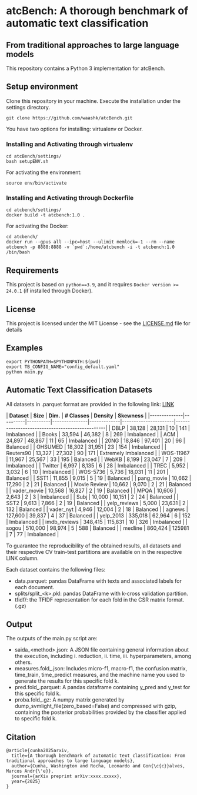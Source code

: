 # atcBench: A thorough benchmark of automatic text classification 

## From traditional approaches to large language models

This repository contains a Python 3 implementation for atcBench.

## Setup environment

Clone this repository in your machine. Execute the installation under the settings directory.

```
git clone https://github.com/waashk/atcBench.git
```

You have two options for installing: virtualenv or Docker.

### Installing and Activating through virtualenv

```
cd atcBench/settings/
bash setupENV.sh
```

For activating the environment:

```
source env/bin/activate
```

### Installing and Activating through Dockerfile


```
cd atcbench/settings/
docker build -t atcbench:1.0 .
```

For activating the Docker:

```
cd atcbench/
docker run --gpus all --ipc=host --ulimit memlock=-1 --rm --name atcbench -p 8888:8888 -v `pwd`:/home/atcbench -i -t atcbench:1.0 /bin/bash
```

## Requirements

This project is based on ```python==3.9```, and it requires ```Docker version >= 24.0.1``` (if installed through Docker).

## License

This project is licensed under the MIT License - see the [LICENSE.md](LICENSE.md) file for details

## Examples

```
export PYTHONPATH=$PYTHONPATH:$(pwd)
export TB_CONFIG_NAME="config_default.yaml"
python main.py 
```

## Automatic Text Classification Datasets

All datasets in .parquet format are provided in the following link: [LINK](https://huggingface.co/datasets/waashk/)

| **Dataset**  | **Size** | **Dim.** | **# Classes** | **Density** | **Skewness**                                                |
|--------------|----------|----------|---------------|-------------|----------------------|------------------------------------------------|
| DBLP         | 38,128   | 28,131   | 10            | 141         | Imbalanced            |
| Books        | 33,594   | 46,382   | 8             | 269         | Imbalanced            |
| ACM          | 24,897   | 48,867   | 11            | 65          | Imbalanced            |
| 20NG         | 18,846   | 97,401   | 20            | 96          | Balanced              |
| OHSUMED      | 18,302   | 31,951   | 23            | 154         | Imbalanced            |
| Reuters90    | 13,327   | 27,302   | 90            | 171         | Extremely Imbalanced  |
| WOS-11967    | 11,967   | 25,567   | 33            | 195         | Balanced              |
| WebKB        | 8,199    | 23,047   | 7             | 209         | Imbalanced            |
| Twitter      | 6,997    | 8,135    | 6             | 28          | Imbalanced            |
| TREC         | 5,952    | 3,032    | 6             | 10          | Imbalanced            |
| WOS-5736     | 5,736    | 18,031   | 11            | 201         | Balanced              |
| SST1         | 11,855   | 9,015    | 5             | 19          | Balanced              |
| pang_movie   | 10,662   | 17,290   | 2             | 21          | Balanced              |
| Movie Review | 10,662   | 9,070    | 2             | 21          | Balanced              |
| vader_movie  | 10,568   | 16,827   | 2             | 19          | Balanced              |
| MPQA         | 10,606   | 2,643    | 2             | 3           | Imbalanced            |
| Subj         | 10,000   | 10,151   | 2             | 24          | Balanced              |
| SST2         | 9,613    | 7,866    | 2             | 19          | Balanced              |
| yelp_reviews | 5,000    | 23,631   | 2             | 132         | Balanced              |
| vader_nyt    | 4,946    | 12,004   | 2             | 18          | Balanced              |
| agnews       | 127,600  | 39,837   | 4             | 37          | Balanced              |
| yelp_2013    | 335,018  | 62,964   | 6             | 152         | Imbalanced            |
| imdb_reviews | 348,415  | 115,831  | 10            | 326         | Imbalanced            |
| sogou        | 510,000  | 98,974   | 5             | 588         | Balanced              |
| medline      | 860,424  | 125981   | 7             | 77          | Imbalanced            |

To guarantee the reproducibility of the obtained results, all datasets and their respective CV train-test partitions are available on in the respective LINK column.

Each dataset contains the following files:
- data.parquet: pandas DataFrame with texts and associated labels for each document.
- splits/split_\<k\>.pkl:  pandas DataFrame with k-cross validation partition.
- tfidf/: the TFIDF representation for each fold in the CSR matrix format. (.gz)

## Output

The outputs of the main.py script are:

- saida_\<method\>.json: A JSON file containing general information about the execution, including i. reduction, ii. time, iii. hyperparameters, among others.
- measures.fold_<k>.json: Includes micro-f1, macro-f1, the confusion matrix, time_train, time_predict measures, and the machine name you used to generate the results for this specific fold k.
- pred.fold_<k>.parquet: A pandas dataframe containing y_pred and y_test for this specific fold k.
- proba.fold_<k>.gz: A numpy matrix generated by dump_svmlight_file(zero_based=False) and compressed with gzip, containing the posterior probabilities provided by the classifier applied to specific fold k.

## Citation

```
@article{cunha2025arxiv,
  title={A thorough benchmark of automatic text classification: From traditional approaches to large language models},
  author={Cunha, Washington and Rocha, Leonardo and Gon{\c{c}}alves, Marcos Andr{\'e}},
  journal={arXiv preprint arXiv:xxxx.xxxxx},
  year={2025}
}
```

